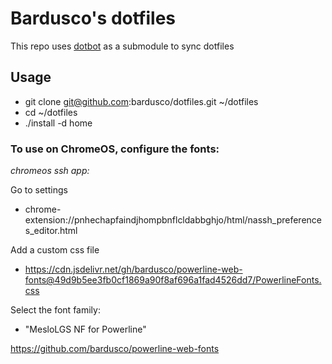 # Bardusco's dotfiles

This repo uses [dotbot](https://github.com/anishathalye/dotbot) as a submodule to sync dotfiles

## Usage
* git clone git@github.com:bardusco/dotfiles.git ~/dotfiles
* cd ~/dotfiles
* ./install -d home


### To use on ChromeOS, configure the fonts:

*chromeos ssh app:*

Go to settings
* chrome-extension://pnhechapfaindjhompbnflcldabbghjo/html/nassh_preferences_editor.html


Add a custom css file
* https://cdn.jsdelivr.net/gh/bardusco/powerline-web-fonts@49d9b5ee3fb0cf1869a90f8af696a1fad4526dd7/PowerlineFonts.css

Select the font family:
* "MesloLGS NF for Powerline"


https://github.com/bardusco/powerline-web-fonts
